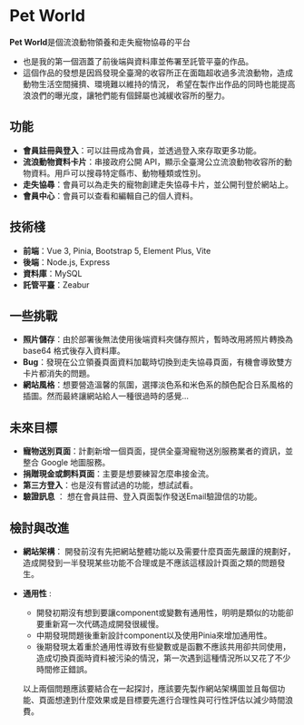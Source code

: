 # Pet World

**Pet World**是個流浪動物領養和走失寵物協尋的平台
  - 也是我的第一個涵蓋了前後端與資料庫並佈署至託管平臺的作品。
  - 這個作品的發想是因爲發現全臺灣的收容所正在面臨超收過多流浪動物，造成動物生活空間擁擠、環境難以維持的情況，
  希望在製作出作品的同時也能提高浪浪們的曝光度，讓牠們能有個歸屬也減緩收容所的壓力。

## 功能

- **會員註冊與登入**：可以註冊成為會員，並透過登入來存取更多功能。
- **流浪動物資料卡片**：串接政府公開 API，顯示全臺灣公立流浪動物收容所的動物資料。用戶可以搜尋特定縣市、動物種類或性別。
- **走失協尋**：會員可以為走失的寵物創建走失協尋卡片，並公開刊登於網站上。
- **會員中心**：會員可以查看和編輯自己的個人資料。

## 技術棧

- **前端**：Vue 3, Pinia, Bootstrap 5, Element Plus, Vite
- **後端**：Node.js, Express
- **資料庫**：MySQL
- **託管平臺**：Zeabur

## 一些挑戰

- **照片儲存**：由於部署後無法使用後端資料夾儲存照片，暫時改用將照片轉換為 base64 格式後存入資料庫。
- **Bug**：發現在公立領養頁面資料加載時切換到走失協尋頁面，有機會導致雙方卡片都消失的問題。
- **網站風格**：想要營造溫馨的氛圍，選擇淡色系和米色系的顏色配合日系風格的插圖。然而最終讓網站給人一種很過時的感覺...


## 未來目標

- **寵物送別頁面**：計劃新增一個頁面，提供全臺灣寵物送別服務業者的資訊，並整合 Google 地圖服務。
- **捐贈現金或飼料頁面**：主要是想要練習怎麼串接金流。
- **第三方登入**：也是沒有嘗試過的功能，想試試看。
- **驗證訊息** ： 想在會員註冊、登入頁面製作發送Email驗證信的功能。

## 檢討與改進

- **網站架構**：
  開發前沒有先把網站整體功能以及需要什麼頁面先嚴謹的規劃好，造成開發到一半發現某些功能不合理或是不應該這樣設計頁面之類的問題發生。
  

- **通用性** : 
  - 開發初期沒有想到要讓component或變數有通用性，明明是類似的功能卻要重新寫一次代碼造成開發很緩慢。
  - 中期發現問題後重新設計component以及使用Pinia來增加通用性。
  - 後期發現太着重於通用性導致有些變數或是函數不應該共用卻共同使用，造成切換頁面時資料被污染的情況，第一次遇到這種情況所以又花了不少時間修正錯誤。


  以上兩個問題應該要結合在一起探討，應該要先製作網站架構圖並且每個功能、頁面想達到什麼效果或是目標要先進行合理性與可行性評估以減少時間浪費。

